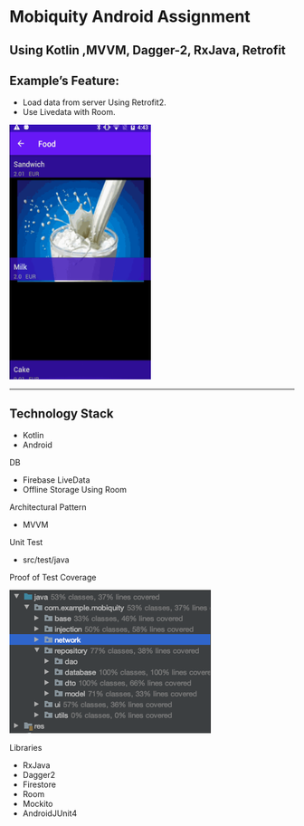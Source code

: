 # Mobiquity Android Assignment

## Using Kotlin ,MVVM, Dagger-2, RxJava, Retrofit

## Example’s Feature:
* Load data from server Using Retrofit2.
* Use Livedata with Room.

<img src="https://github.com/cicciolinamiranda/MobiquityAndroid/blob/master/static/mobiquity.gif" height="450px" width="250px">

***
## Technology Stack
* Kotlin
* Android

DB
* Firebase LiveData
* Offline Storage Using Room


Architectural Pattern
* MVVM

Unit Test
* src/test/java

Proof of Test Coverage

![Sample test coverage](https://github.com/cicciolinamiranda/MobiquityAndroid/blob/master/static/test_coverage_sample.png)

Libraries
* RxJava
* Dagger2
* Firestore
* Room
* Mockito
* AndroidJUnit4
